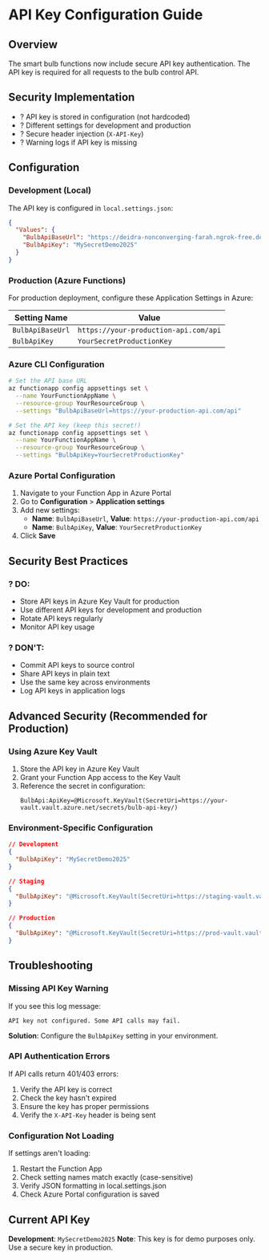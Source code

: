 # API Key Configuration Guide

## Overview
The smart bulb functions now include secure API key authentication. The API key is required for all requests to the bulb control API.

## Security Implementation
- ? API key is stored in configuration (not hardcoded)
- ? Different settings for development and production
- ? Secure header injection (`X-API-Key`)
- ? Warning logs if API key is missing

## Configuration

### Development (Local)
The API key is configured in `local.settings.json`:
```json
{
  "Values": {
    "BulbApiBaseUrl": "https://deidra-nonconverging-farah.ngrok-free.dev/api",
    "BulbApiKey": "MySecretDemo2025"
  }
}
```

### Production (Azure Functions)
For production deployment, configure these Application Settings in Azure:

| Setting Name | Value |
|-------------|-------|
| `BulbApiBaseUrl` | `https://your-production-api.com/api` |
| `BulbApiKey` | `YourSecretProductionKey` |

### Azure CLI Configuration
```bash
# Set the API base URL
az functionapp config appsettings set \
  --name YourFunctionAppName \
  --resource-group YourResourceGroup \
  --settings "BulbApiBaseUrl=https://your-production-api.com/api"

# Set the API key (keep this secret!)
az functionapp config appsettings set \
  --name YourFunctionAppName \
  --resource-group YourResourceGroup \
  --settings "BulbApiKey=YourSecretProductionKey"
```

### Azure Portal Configuration
1. Navigate to your Function App in Azure Portal
2. Go to **Configuration** > **Application settings**
3. Add new settings:
   - **Name**: `BulbApiBaseUrl`, **Value**: `https://your-production-api.com/api`
   - **Name**: `BulbApiKey`, **Value**: `YourSecretProductionKey`
4. Click **Save**

## Security Best Practices

### ? DO:
- Store API keys in Azure Key Vault for production
- Use different API keys for development and production
- Rotate API keys regularly
- Monitor API key usage

### ? DON'T:
- Commit API keys to source control
- Share API keys in plain text
- Use the same key across environments
- Log API keys in application logs

## Advanced Security (Recommended for Production)

### Using Azure Key Vault
1. Store the API key in Azure Key Vault
2. Grant your Function App access to the Key Vault
3. Reference the secret in configuration:
   ```
   BulbApi:ApiKey=@Microsoft.KeyVault(SecretUri=https://your-vault.vault.azure.net/secrets/bulb-api-key/)
   ```

### Environment-Specific Configuration
```json
// Development
{
  "BulbApiKey": "MySecretDemo2025"
}

// Staging  
{
  "BulbApiKey": "@Microsoft.KeyVault(SecretUri=https://staging-vault.vault.azure.net/secrets/bulb-api-key/)"
}

// Production
{
  "BulbApiKey": "@Microsoft.KeyVault(SecretUri=https://prod-vault.vault.azure.net/secrets/bulb-api-key/)"
}
```

## Troubleshooting

### Missing API Key Warning
If you see this log message:
```
API key not configured. Some API calls may fail.
```

**Solution**: Configure the `BulbApiKey` setting in your environment.

### API Authentication Errors
If API calls return 401/403 errors:
1. Verify the API key is correct
2. Check the key hasn't expired
3. Ensure the key has proper permissions
4. Verify the `X-API-Key` header is being sent

### Configuration Not Loading
If settings aren't loading:
1. Restart the Function App
2. Check setting names match exactly (case-sensitive)
3. Verify JSON formatting in local.settings.json
4. Check Azure Portal configuration is saved

## Current API Key
**Development**: `MySecretDemo2025`
**Note**: This key is for demo purposes only. Use a secure key in production.
